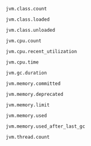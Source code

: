
`jvm.class.count`

`jvm.class.loaded`

`jvm.class.unloaded`

`jvm.cpu.count`

`jvm.cpu.recent_utilization`

`jvm.cpu.time`

`jvm.gc.duration`

`jvm.memory.committed`

`jvm.memory.deprecated`

`jvm.memory.limit`

`jvm.memory.used`

`jvm.memory.used_after_last_gc`

`jvm.thread.count`
